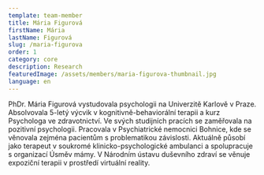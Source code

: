 ```yaml
---
template: team-member
title: Mária Figurová
firstName: Mária
lastName: Figurová
slug: /maria-figurova
order: 1
category: core
description: Research
featuredImage: /assets/members/maria-figurova-thumbnail.jpg
language: en
---
```


PhDr. Mária Figurová vystudovala psychologii na Univerzitě Karlově v Praze. Absolvovala 5-letý výcvik v kognitivně-behaviorální terapii a kurz Psychologa ve zdravotnictví. Ve svých studijních pracích se zaměřovala na pozitivní psychologii. Pracovala v Psychiatrické nemocnici Bohnice, kde se věnovala zejména pacientům s problematikou závislosti. Aktuálně působí jako terapeut v soukromé klinicko-psychologické ambulanci a spolupracuje s organizací Úsměv mámy.  V Národním ústavu duševního zdraví se věnuje expoziční terapii v prostředí virtuální reality.